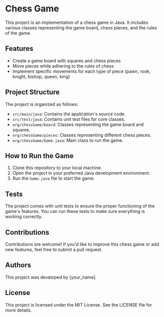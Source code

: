 # Chess Game

This project is an implementation of a chess game in Java. It includes various classes representing the game board, chess pieces, and the rules of the game.

## Features

- Create a game board with squares and chess pieces
- Move pieces while adhering to the rules of chess
- Implement specific movements for each type of piece (pawn, rook, knight, bishop, queen, king)

## Project Structure

The project is organized as follows:

- `src/main/java`: Contains the application's source code.
- `src/test/java`: Contains unit test files for core classes.
- `org/chessGame/board`: Classes representing the game board and squares.
- `org/chessGame/pieces`: Classes representing different chess pieces.
- `org/chessGame/Game.java`: Main class to run the game.

## How to Run the Game

1. Clone this repository to your local machine.
2. Open the project in your preferred Java development environment.
3. Run the `Game.java` file to start the game.

## Tests

The project comes with unit tests to ensure the proper functioning of the game's features. You can run these tests to make sure everything is working correctly.

## Contributions

Contributions are welcome! If you'd like to improve this chess game or add new features, feel free to submit a pull request.

## Authors

This project was developed by [your_name].

## License

This project is licensed under the MIT License. See the LICENSE file for more details.
